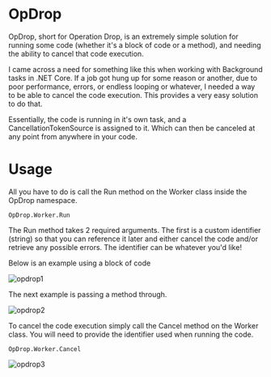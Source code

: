 # OpDrop

OpDrop, short for Operation Drop, is an extremely simple solution for running some code (whether it's a block of code or a method), and needing the ability to cancel that code execution.

I came across a need for something like this when working with Background tasks in .NET Core. If a job got hung up for some reason or another, due to poor performance, errors, or endless looping or whatever, I needed a way to be able to cancel the code execution. This provides a very easy solution to do that.

Essentially, the code is running in it's own task, and a CancellationTokenSource is assigned to it. Which can then be canceled at any point from anywhere in your code.

# Usage

All you have to do is call the Run method on the Worker class inside the OpDrop namespace.
````
OpDrop.Worker.Run
````
The Run method takes 2 required arguments. The first is a custom identifier (string) so that you can reference it later and either cancel the code and/or retrieve any possible errors. The identifier can be whatever you'd like!

Below is an example using a block of code

![opdrop1](https://user-images.githubusercontent.com/10837928/148834104-62935dae-16c5-4ab0-9ed9-6ad1ed2353f8.PNG)

The next example is passing a method through.

![opdrop2](https://user-images.githubusercontent.com/10837928/148834990-c4008693-5589-4a1f-a06a-b80f059b2ded.PNG)

To cancel the code execution simply call the Cancel method on the Worker class. You will need to provide the identifier used when running the code.
````
OpDrop.Worker.Cancel
````
![opdrop3](https://user-images.githubusercontent.com/10837928/148835429-f77c2c7d-3193-4909-8dc5-70bd6f95e9e5.PNG)
